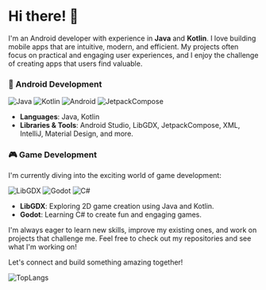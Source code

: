 # Hi there! 👋

I'm an Android developer with experience in **Java** and **Kotlin**. I love building mobile apps that are intuitive, modern, and efficient. My projects often focus on practical and engaging user experiences, and I enjoy the challenge of creating apps that users find valuable.

### 📱 Android Development
![Java](https://img.shields.io/badge/Java-ED8B00?style=for-the-badge&logo=java&logoColor=white)
![Kotlin](https://img.shields.io/badge/Kotlin-7F52FF?style=for-the-badge&logo=kotlin&logoColor=white)
![Android](https://img.shields.io/badge/Android-3DDC84?style=for-the-badge&logo=android&logoColor=white)
![JetpackCompose](https://img.shields.io/badge/jetpackcompose-4285F4?style=for-the-badge&logo=jetpackcompose&logoColor=white)

- **Languages**: Java, Kotlin
- **Libraries & Tools**: Android Studio, LibGDX, JetpackCompose, XML, IntelliJ, Material Design, and more.

### 🎮 Game Development
I'm currently diving into the exciting world of game development:

![LibGDX](https://img.shields.io/badge/LibGDX-CC3333?style=for-the-badge&logo=libgdx&logoColor=white)
![Godot](https://img.shields.io/badge/Godot-478CBF?style=for-the-badge&logo=godot-engine&logoColor=white)
![C#](https://img.shields.io/badge/C%23-239120?style=for-the-badge&logo=c-sharp&logoColor=white)

- **LibGDX**: Exploring 2D game creation using Java and Kotlin.
- **Godot**: Learning C# to create fun and engaging games.

I'm always eager to learn new skills, improve my existing ones, and work on projects that challenge me. Feel free to check out my repositories and see what I'm working on!

Let's connect and build something amazing together!

![TopLangs](https://github-readme-stats.vercel.app/api/top-langs/?username=AmirSinaRZ&langs_count=4&hide=javascript,css,scss,html&theme=nord)
